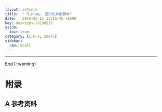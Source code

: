 ```yaml
---
layout: article
title:  "「Linux」 图形化桌面脚本"
date:   2019-05-15 13:16:40 +0800
key: desktops-20190515
aside:
  toc: true
category: [Linux, Shell]
sidebar:
  nav: Shell
---
```


<!--more-->




-------------------  
 [End]()
{:.warning}  


# 附录
## A 参考资料
